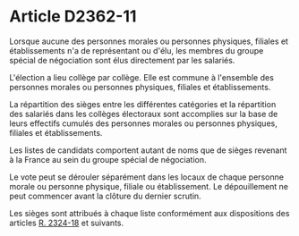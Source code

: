 # Article D2362-11

Lorsque aucune des personnes morales ou personnes physiques, filiales et établissements n'a de représentant ou d'élu, les membres du groupe spécial de négociation sont élus directement par les salariés. 

L'élection a lieu collège par collège. Elle est commune à l'ensemble des personnes morales ou personnes physiques, filiales et établissements. 

La répartition des sièges entre les différentes catégories et la répartition des salariés dans les collèges électoraux sont accomplies sur la base de leurs effectifs cumulés des personnes morales ou personnes physiques, filiales et établissements. 

Les listes de candidats comportent autant de noms que de sièges revenant à la France au sein du groupe spécial de négociation. 

Le vote peut se dérouler séparément dans les locaux de chaque personne morale ou personne physique, filiale ou établissement. Le dépouillement ne peut commencer avant la clôture du dernier scrutin. 

Les sièges sont attribués à chaque liste conformément aux dispositions des articles [R. 2324-18][1] et suivants.

 [1]: /affichCodeArticle.do?cidTexte=LEGITEXT000006072050&idArticle=LEGIARTI000018485773&dateTexte=&categorieLien=cid